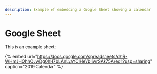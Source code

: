 ```yaml
---
description: Example of embedding a Google Sheet showing a calendar
---
```


# Google Sheet

This is an example sheet:

{% embed url="https://docs.google.com/spreadsheets/d/1R-WHmJHQhhOuwDg0hH7bLAnLyaYClHeVbIiwrSAk75A/edit?usp=sharing" caption="2019 Calendar" %}





